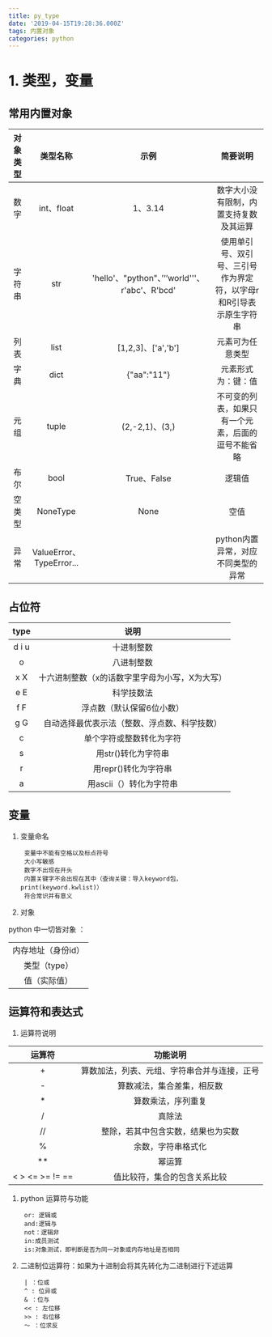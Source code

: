 ```yaml
---
title: py_type
date: '2019-04-15T19:28:36.000Z'
tags: 内置对象
categories: python
---
```


# 1. 类型，变量

## 常用内置对象

| 对象类型 | 类型名称 | 示例 | 简要说明 |
| :---: | :---: | :---: | :---: |
| 数字 | int、float | 1、3.14 | 数字大小没有限制，内置支持复数及其运算 |
| 字符串 | str | 'hello'、"python"、’‘’world'''、r'abc'、R'bcd' | 使用单引号、双引号、三引号作为界定符，以字母r和R引导表示原生字符串 |
| 列表 | list | \[1,2,3\]、\['a','b'\] | 元素可为任意类型 |
| 字典 | dict | {"aa":"11"} | 元素形式为：键：值 |
| 元组 | tuple | \(2,-2,1\)、\(3,\) | 不可变的列表，如果只有一个元素，后面的逗号不能省略 |
| 布尔 | bool | True、False | 逻辑值 |
| 空类型 | NoneType | None | 空值 |
| 异常 | ValueError、TypeError... |  | python内置异常，对应不同类型的异常 |

## 占位符

| type | 说明 |
| :---: | :---: |
| d i u | 十进制整数 |
| o | 八进制整数 |
| x X | 十六进制整数（x的话数字里字母为小写，X为大写） |
| e E | 科学技数法 |
| f F | 浮点数（默认保留6位小数） |
| g G | 自动选择最优表示法（整数、浮点数、科学技数） |
| c | 单个字符或整数转化为字符 |
| s | 用str\(\)转化为字符串 |
| r | 用repr\(\)转化为字符串 |
| a | 用ascii（）转化为字符串 |

## 变量

1. 变量命名

   ```text
    变量中不能有空格以及标点符号
    大小写敏感
    数字不出现在开头
    内置关键字不会出现在其中（查询关键：导入keyword包，print(keyword.kwlist)）
    符合常识并有意义
   ```

2. 对象

python 中一切皆对象 ：

|  |
| :---: |
| 内存地址（身份id） |
| 类型（type） |
| 值（实际值） |

## 运算符和表达式

1. 运算符说明

| 运算符 | 功能说明 |
| :---: | :---: |
| + | 算数加法，列表、元组、字符串合并与连接，正号 |
| - | 算数减法，集合差集，相反数 |
| \* | 算数乘法，序列重复 |
| / | 真除法 |
| // | 整除，若其中包含实数，结果也为实数 |
| % | 余数，字符串格式化 |
| \*\* | 幂运算 |
| &lt; &gt; &lt;= &gt;= != == | 值比较符，集合的包含关系比较 |

1. python 运算符与功能

   ```text
    or: 逻辑或
    and:逻辑与
    not：逻辑非
    in:成员测试
    is:对象测试，即判断是否为同一对象或内存地址是否相同
   ```

2. 二进制位运算符：如果为十进制会将其先转化为二进制进行下述运算

   ```text
    | ：位或
    ^ : 位异或
    & ：位与
    << : 左位移
    >> : 右位移
    ～ ：位求反
   ```


